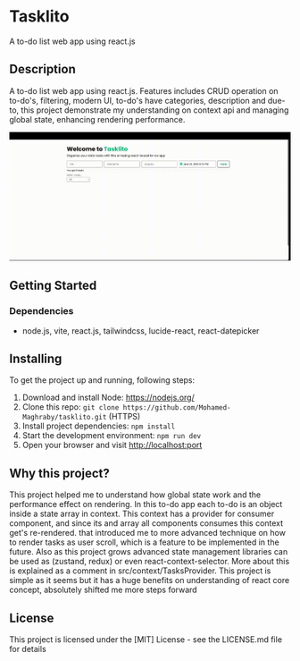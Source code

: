 # Tasklito

A to-do list web app using react.js

## Description

A to-do list web app using react.js. Features includes CRUD operation on to-do's, filtering, modern UI, to-do's have categories, description and due-to, this project demonstrate my understanding on context api and managing global state, enhancing rendering performance.

![demo](./public/tasklito-demo.gif)

## Getting Started

### Dependencies

- node.js, vite, react.js, tailwindcss, lucide-react, react-datepicker

## Installing

To get the project up and running, following steps:

1. Download and install Node: <https://nodejs.org/>
2. Clone this repo: `git clone https://github.com/Mohamed-Maghraby/tasklito.git` (HTTPS)
3. Install project dependencies: `npm install`
4. Start the development environment: `npm run dev`
5. Open your browser and visit <http://localhost:port>

## Why this project?

This project helped me to understand how global state work and the performance effect on rendering. In this to-do app each to-do is an object
inside a state array in context. This context has a provider for consumer component, and since its and array all components consumes this context
get's re-rendered. that introduced me to more advanced technique on how to render tasks as user scroll, which is a feature to be implemented in
the future. Also as this project grows advanced state management libraries can be used as (zustand, redux) or even react-context-selector.
More about this is explained as a comment in src/context/TasksProvider.
This project is simple as it seems but it has a huge benefits on understanding of react core concept, absolutely shifted me more steps forward

## License

This project is licensed under the [MIT] License - see the LICENSE.md file for details
